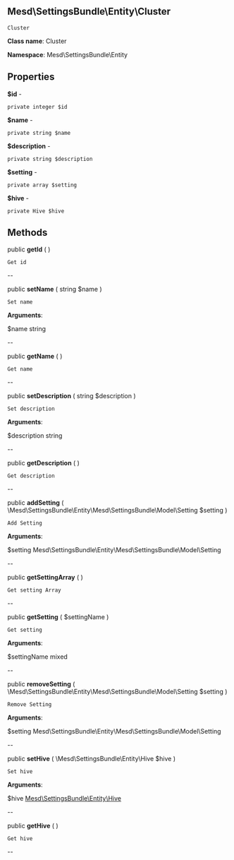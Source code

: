 Mesd\SettingsBundle\Entity\Cluster
---------------

    Cluster

    


**Class name**: Cluster

**Namespace**: Mesd\SettingsBundle\Entity









Properties
----------


**$id** - 



    private integer $id






**$name** - 



    private string $name






**$description** - 



    private string $description






**$setting** - 



    private array $setting






**$hive** - 



    private Hive $hive






Methods
-------


public **getId** (  )


    Get id









--


public **setName** ( string $name )


    Set name








**Arguments**:

$name string 


--


public **getName** (  )


    Get name









--


public **setDescription** ( string $description )


    Set description








**Arguments**:

$description string 


--


public **getDescription** (  )


    Get description









--


public **addSetting** ( \Mesd\SettingsBundle\Entity\Mesd\SettingsBundle\Model\Setting $setting )


    Add Setting








**Arguments**:

$setting Mesd\SettingsBundle\Entity\Mesd\SettingsBundle\Model\Setting 


--


public **getSettingArray** (  )


    Get setting Array









--


public **getSetting** ( $settingName )


    Get setting








**Arguments**:

$settingName mixed 


--


public **removeSetting** ( \Mesd\SettingsBundle\Entity\Mesd\SettingsBundle\Model\Setting $setting )


    Remove Setting








**Arguments**:

$setting Mesd\SettingsBundle\Entity\Mesd\SettingsBundle\Model\Setting 


--


public **setHive** ( \Mesd\SettingsBundle\Entity\Hive $hive )


    Set hive








**Arguments**:

$hive [Mesd\SettingsBundle\Entity\Hive](Mesd-SettingsBundle-Entity-Hive.md) 


--


public **getHive** (  )


    Get hive









--

